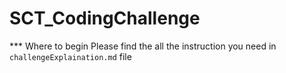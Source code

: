 # SCT_CodingChallenge

*** Where to begin
Please find the all the instruction you need in `challengeExplaination.md` file
